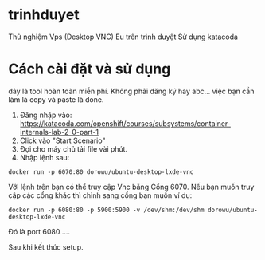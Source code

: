 # trinhduyet
Thử nghiệm Vps (Desktop VNC) Eu trên trình duyệt Sử dụng katacoda
# Cách cài đặt và sử dụng
đây là tool hoàn toàn miễn phí. Không phải đăng ký hay abc... việc bạn cần làm là copy và paste là done.
1. Đăng nhập vào: https://katacoda.com/openshift/courses/subsystems/container-internals-lab-2-0-part-1
2. Click vào "Start Scenario" 
3. Đợi cho máy chủ tải file vài phút.
4. Nhập lệnh sau:
```
docker run -p 6070:80 dorowu/ubuntu-desktop-lxde-vnc
```
Với lệnh trên bạn có thể truy cập Vnc bằng Cổng 6070.
Nếu bạn muốn truy cập các cổng khác thì chỉnh sang cổng bạn muốn ví dụ:
```
docker run -p 6080:80 -p 5900:5900 -v /dev/shm:/dev/shm dorowu/ubuntu-desktop-lxde-vnc
```
Đó là port 6080
....

Sau khi kết thúc setup.
